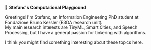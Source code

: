 🤖 **Stefano's Computational Playground**

Greetings! I'm Stefano, an Information Engineering PhD student at Fondazione Bruno Kessler (E3DA research unit). <br>
My main research interests are TinyML, Smart Cities, and Speech Processing, but I have a general passion for tinkering with algorithms.

I think you might find something interesting about these topics here.

<!---
drchapman-17/drchapman-17 is a ✨ special ✨ repository because its `README.md` (this file) appears on your GitHub profile.
You can click the Preview link to take a look at your changes.
--->
